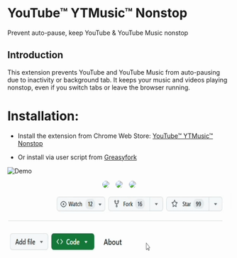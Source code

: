 # YouTube™ YTMusic™ Nonstop

Prevent auto-pause, keep YouTube & YouTube Music nonstop

## Introduction
This extension prevents YouTube and YouTube Music from auto-pausing due to inactivity or background tab. It keeps your music and videos playing nonstop, even if you switch tabs or leave the browser running.

# Installation:

- Install the extension from Chrome Web Store: [YouTube™ YTMusic™ Nonstop](https://chromewebstore.google.com/detail/youtube-ytmusic-nonstop/bobdimbkbnkabpfhdfbddjoppiohcodi)

- Or install via user script from [Greasyfork](https://greasyfork.org/vi/scripts/546130-youtube-ytmusic-nonstop)

![Demo](https://raw.githubusercontent.com/nvbangg/YouTube_YTMusic_Nonstop/main/demo/demo.png)

<div align="center">
    <a href="https://github.com/nvbangg"><img src="https://img.shields.io/github/followers/nvbangg?label=Follow%20my%20GitHub&logo=github" height="23" style="margin-right:10px; border-radius:10px;"></a>
    <a href="https://github.com/nvbangg/YouTube_YTMusic_Nonstop"><img src="https://img.shields.io/github/stars/nvbangg/YouTube_YTMusic_Nonstop?label=Star%20this%20repo&logo=github" height="23" style="margin-right:10px; border-radius:10px;"></a>
    <img src="https://api.visitorbadge.io/api/visitors?path=https%3A%2F%2Fgithub.com%2Fnvbangg%2FYouTube_YTMusic_Nonstop&countColor=blue&textColor=000000" height="23" style="border-radius:10px;">
    <br>
    <img src="https://raw.githubusercontent.com/nvbangg/nvbangg/main/data/star_follow.gif" height="150" style="border-radius:10px;">
</div>
